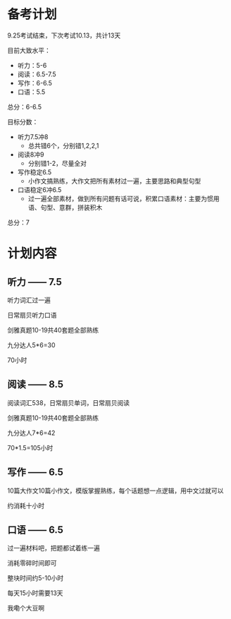 # 备考计划

9.25考试结束，下次考试10.13，共计13天

目前大致水平：

- 听力：5-6
- 阅读：6.5-7.5
- 写作：6-6.5
- 口语：5.5

总分：6-6.5

目标分数：

- 听力7.5冲8
  - 总共错6个，分别错1,2,2,1
- 阅读8冲9
  - 分别错1-2，尽量全对
- 写作稳定6.5 
  - 小作文搞熟练，大作文把所有素材过一遍，主要思路和典型句型
- 口语稳定6冲6.5
  - 过一遍全部素材，做到所有问题有话可说，积累口语素材：主要为惯用语、句型、意群，拼装积木

总分：7

# 计划内容

## 听力	——	7.5

听力词汇过一遍

日常扇贝听力口语

剑雅真题10-19共40套题全部熟练

九分达人5*6=30

70小时

## 阅读	——	8.5

阅读词汇538，日常扇贝单词，日常扇贝阅读

剑雅真题10-19共40套题全部熟练

九分达人7*6=42

70*1.5=105小时

## 写作	——	6.5

10篇大作文10篇小作文，模版掌握熟练，每个话题想一点逻辑，用中文过就可以

约消耗十小时

## 口语	——	6.5

过一遍材料吧，把题都试着练一遍

消耗零碎时间即可

整块时间约5-10小时



每天15小时需要13天

我嘞个大豆啊
